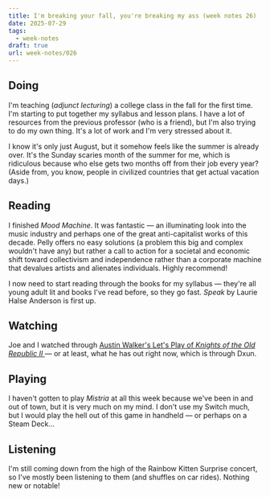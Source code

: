 ```yaml
---
title: I'm breaking your fall, you're breaking my ass (week notes 26)
date: 2025-07-29
tags:
  - week-notes
draft: true
url: week-notes/026
---
```

## Doing
I'm teaching (*adjunct lecturing*) a college class in the fall for the first time. I'm starting to put together my syllabus and lesson plans. I have a lot of resources from the previous professor (who is a friend), but I'm also trying to do my own thing. It's a lot of work and I'm very stressed about it.

I know it's only just August, but it somehow feels like the summer is already over. It's the Sunday scaries month of the summer for me, which is ridiculous because who else gets two months off from their job every year? (Aside from, you know, people in civilized countries that get actual vacation days.)
## Reading
I finished *Mood Machine*. It was fantastic — an illuminating look into the music industry and perhaps one of the great anti-capitalist works of this decade. Pelly offers no easy solutions (a problem this big and complex wouldn't have any) but rather a call to action for a societal and economic shift toward collectivism and independence rather than a corporate machine that devalues artists and alienates individuals. Highly recommend!

I now need to start reading through the books for my syllabus — they're all young adult lit and books I've read before, so they go fast. *Speak* by Laurie Halse Anderson is first up.
## Watching
Joe and I watched through [Austin Walker's Let's Play of *Knights of the Old Republic II* ](https://youtube.com/playlist?list=PLzb96hSa04DPbyVmGawLPUYr9DUG99k8Q)— or at least, what he has out right now, which is through Dxun.

## Playing
I haven't gotten to play *Mistria* at all this week because we've been in and out of town, but it is very much on my mind. I don't use my Switch much, but I would play the hell out of this game in handheld — or perhaps on a Steam Deck...

## Listening
I'm still coming down from the high of the Rainbow Kitten Surprise concert, so I've mostly been listening to them (and shuffles on car rides). Nothing new or notable!